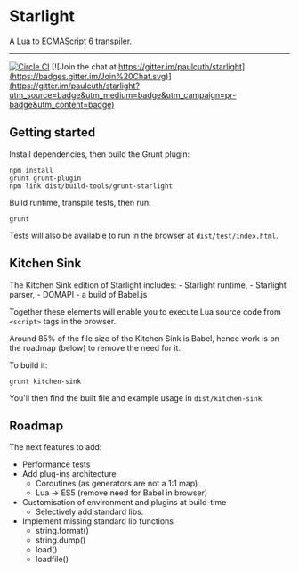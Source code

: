 # Starlight

A Lua to ECMAScript 6 transpiler.

---
[![Circle CI](https://circleci.com/gh/paulcuth/starlight/tree/master.svg?style=svg)](https://circleci.com/gh/paulcuth/starlight/tree/master) [![Join the chat at https://gitter.im/paulcuth/starlight](https://badges.gitter.im/Join%20Chat.svg)](https://gitter.im/paulcuth/starlight?utm_source=badge&utm_medium=badge&utm_campaign=pr-badge&utm_content=badge)

## Getting started
Install dependencies, then build the Grunt plugin:
```
npm install
grunt grunt-plugin
npm link dist/build-tools/grunt-starlight
```

Build runtime, transpile tests, then run:
```
grunt
```

Tests will also be available to run in the browser at `dist/test/index.html`.


## Kitchen Sink
The Kitchen Sink edition of Starlight includes:
	- Starlight runtime, 
	- Starlight parser, 
	- DOMAPI 
	- a build of Babel.js

Together these elements will enable you to execute Lua source code from `<script>` tags in the browser. 

Around 85% of the file size of the Kitchen Sink is Babel, hence work is on the roadmap (below) to remove the need for it.

To build it:
```
grunt kitchen-sink
```

You'll then find the built file and example usage in `dist/kitchen-sink`.


## Roadmap
The next features to add:

- Performance tests
- Add plug-ins architecture
	- Coroutines (as generators are not a 1:1 map)
	- Lua -> ES5 (remove need for Babel in browser)
- Customisation of environment and plugins at build-time
	- Selectively add standard libs.
- Implement missing standard lib functions
	- string.format()
	- string.dump()
	- load()
	- loadfile()

